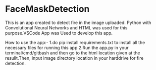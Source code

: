 # FaceMaskDetection

This is an app created to detect fire in the image uploaded.
Python with Convolutional Neural Networks  and HTML was used for this purpose.VSCode App was Used to develop this app.


How to use  the app:-
1.do pip install requirements.txt to install all the necessary files for running this app
2.Run the app.py in your terminal/cmd/gitbash and then go to the html location given at the resullt.Then,
input  image directory location in your harddrive for fire detection.



